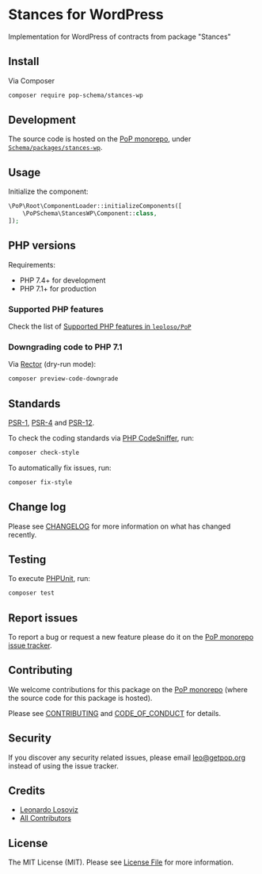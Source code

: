 # Stances for WordPress

<!--
[![Build Status][ico-travis]][link-travis]
[![Quality Score][ico-code-quality]][link-code-quality]
[![Software License][ico-license]](LICENSE.md)
[![Latest Version on Packagist][ico-version]][link-packagist]
[![Coverage Status][ico-scrutinizer]][link-scrutinizer]
[![Total Downloads][ico-downloads]][link-downloads]
-->

Implementation for WordPress of contracts from package "Stances"

## Install

Via Composer

``` bash
composer require pop-schema/stances-wp
```

## Development

The source code is hosted on the [PoP monorepo](https://github.com/leoloso/PoP), under [`Schema/packages/stances-wp`](https://github.com/leoloso/PoP/tree/master/layers/Schema/packages/stances-wp).

## Usage

Initialize the component:

``` php
\PoP\Root\ComponentLoader::initializeComponents([
    \PoPSchema\StancesWP\Component::class,
]);
```

## PHP versions

Requirements:

- PHP 7.4+ for development
- PHP 7.1+ for production

### Supported PHP features

Check the list of [Supported PHP features in `leoloso/PoP`](https://github.com/leoloso/PoP/#supported-php-features)

### Downgrading code to PHP 7.1

Via [Rector](https://github.com/rectorphp/rector) (dry-run mode):

```bash
composer preview-code-downgrade
```

## Standards

[PSR-1](https://www.php-fig.org/psr/psr-1), [PSR-4](https://www.php-fig.org/psr/psr-4) and [PSR-12](https://www.php-fig.org/psr/psr-12).

To check the coding standards via [PHP CodeSniffer](https://github.com/squizlabs/PHP_CodeSniffer), run:

``` bash
composer check-style
```

To automatically fix issues, run:

``` bash
composer fix-style
```

## Change log

Please see [CHANGELOG](CHANGELOG.md) for more information on what has changed recently.

## Testing

To execute [PHPUnit](https://phpunit.de/), run:

``` bash
composer test
```

## Report issues

To report a bug or request a new feature please do it on the [PoP monorepo issue tracker](https://github.com/leoloso/PoP/issues).

## Contributing

We welcome contributions for this package on the [PoP monorepo](https://github.com/leoloso/PoP) (where the source code for this package is hosted).

Please see [CONTRIBUTING](CONTRIBUTING.md) and [CODE_OF_CONDUCT](CODE_OF_CONDUCT.md) for details.

## Security

If you discover any security related issues, please email leo@getpop.org instead of using the issue tracker.

## Credits

- [Leonardo Losoviz][link-author]
- [All Contributors][link-contributors]

## License

The MIT License (MIT). Please see [License File](LICENSE.md) for more information.

[ico-version]: https://img.shields.io/packagist/v/pop-schema/stances-wp.svg?style=flat-square
[ico-license]: https://img.shields.io/badge/license-MIT-brightgreen.svg?style=flat-square
[ico-travis]: https://img.shields.io/travis/pop-schema/stances-wp/master.svg?style=flat-square
[ico-scrutinizer]: https://img.shields.io/scrutinizer/coverage/g/pop-schema/stances-wp.svg?style=flat-square
[ico-code-quality]: https://img.shields.io/scrutinizer/g/pop-schema/stances-wp.svg?style=flat-square
[ico-downloads]: https://img.shields.io/packagist/dt/pop-schema/stances-wp.svg?style=flat-square

[link-packagist]: https://packagist.org/packages/pop-schema/stances-wp
[link-travis]: https://travis-ci.org/pop-schema/stances-wp
[link-scrutinizer]: https://scrutinizer-ci.com/g/pop-schema/stances-wp/code-structure
[link-code-quality]: https://scrutinizer-ci.com/g/pop-schema/stances-wp
[link-downloads]: https://packagist.org/packages/pop-schema/stances-wp
[link-author]: https://github.com/leoloso
[link-contributors]: ../../../../../../contributors
